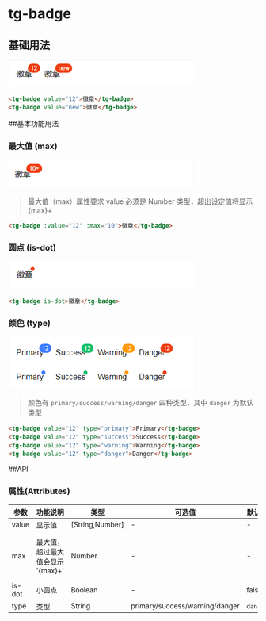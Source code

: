 # tg-badge

## 基础用法
![基础用法](../static/mobile/badge/badge.png)
```html
<tg-badge value="12">徽章</tg-badge>
<tg-badge value="new">徽章</tg-badge>
```

##基本功能用法
### 最大值 (max)
![最大值](../static/mobile/badge/badge_max.png)

>最大值（max）属性要求 value 必须是 Number 类型，超出设定值将显示 {max}+

```html
<tg-badge :value="12" :max="10">徽章</tg-badge>
```
### 圆点 (is-dot)
![圆点](../static/mobile/badge/badge_isDot.png)

```html
<tg-badge is-dot>徽章</tg-badge>
```

### 颜色 (type)
![颜色](../static/mobile/badge/badge_type.png)

>颜色有 `primary/success/warning/danger` 四种类型，其中 `danger` 为默认类型

```html
<tg-badge value="12" type="primary">Primary</tg-badge>
<tg-badge value="12" type="success">Success</tg-badge>
<tg-badge value="12" type="warning">Warning</tg-badge>
<tg-badge value="12" type="danger">Danger</tg-badge>
```

##API

### 属性(Attributes)

| 参数 | 功能说明 | 类型 | 可选值 | 默认值 | 备注 |
|------|-------|---------|-------|--------|--------|
| value | 显示值 | [String,Number] | - | - | - |
| max | 最大值，超过最大值会显示 '{max}+' | Number | - | - | 要求 value 是 Number 类型 |
| is-dot | 小圆点 | Boolean | - | false | - |
| type | 类型 | String | primary/success/warning/danger | `danger` | - |
